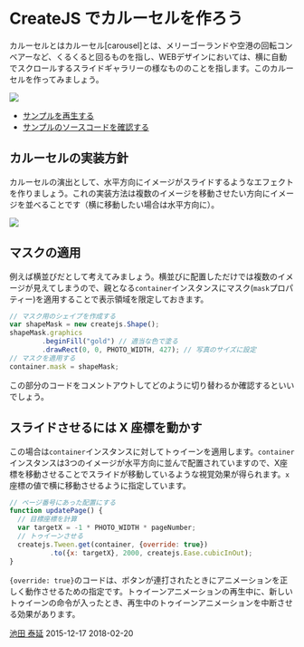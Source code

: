 # CreateJS でカルーセルを作ろう

カルーセルとはカルーセル[carousel]とは、メリーゴーランドや空港の回転コンベアーなど、くるくると回るものを指し、WEBデザインにおいては、横に自動でスクロールするスライドギャラリーの様なもののことを指します。このカルーセルを作ってみましょう。

![](../imgs/slideshow.html.png)

- [サンプルを再生する](https://ics-creative.github.io/tutorial-createjs/samples/slideshow.html)
- [サンプルのソースコードを確認する](../samples/slideshow.html)

## カルーセルの実装方針

カルーセルの演出として、水平方向にイメージがスライドするようなエフェクトを作りましょう。これの実装方法は複数のイメージを移動させたい方向にイメージを並べることです（横に移動したい場合は水平方向に）。

![](../imgs/slideshow_logic.png)


## マスクの適用

例えば横並びだとして考えてみましょう。横並びに配置しただけでは複数のイメージが見えてしまうので、親となる`container`インスタンスにマスク(`mask`プロパティー)を適用することで表示領域を限定しておきます。

```js
// マスク用のシェイプを作成する
var shapeMask = new createjs.Shape();
shapeMask.graphics
        .beginFill("gold") // 適当な色で塗る
        .drawRect(0, 0, PHOTO_WIDTH, 427); // 写真のサイズに設定
// マスクを適用する
container.mask = shapeMask;
```

この部分のコードをコメントアウトしてどのように切り替わるか確認するといいでしょう。

## スライドさせるには X 座標を動かす

この場合は`container`インスタンスに対してトゥイーンを適用します。`container`インスタンスは3つのイメージが水平方向に並んで配置されていますので、X座標を移動させることでスライドが移動しているような視覚効果が得られます。`x`座標の値で横に移動させるように指定しています。

```js
// ページ番号にあった配置にする
function updatePage() {
  // 目標座標を計算
  var targetX = -1 * PHOTO_WIDTH * pageNumber;
  // トゥイーンさせる
  createjs.Tween.get(container, {override: true})
          .to({x: targetX}, 2000, createjs.Ease.cubicInOut);
}
```

`{override: true}`のコードは、ボタンが連打されたときにアニメーションを正しく動作させるための指定です。トゥイーンアニメーションの再生中に、新しいトゥイーンの命令が入ったとき、再生中のトゥイーンアニメーションを中断させる効果があります。


<article-author>[池田 泰延](https://twitter.com/clockmaker)</article-author>
<article-date-published>2015-12-17</article-date-published>
<article-date-modified>2018-02-20</article-date-modified>

